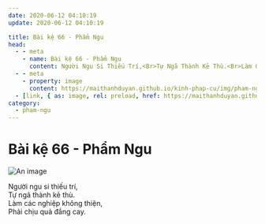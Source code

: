 ```yaml
---
date: 2020-06-12 04:10:19
update: 2020-06-12 04:10:19

title: Bài kệ 66 - Phẩm Ngu
head:
  - - meta
    - name: Bài kệ 66 - Phẩm Ngu
      content: Người Ngu Si Thiếu Trí,<Br>Tự Ngã Thành Kẻ Thù.<Br>Làm Các Nghiệp Không Thiện,<Br>Phải Chịu Quả Đắng Cay.<Br>
  - - meta
    - property: image
      content: https://maithanhduyan.github.io/kinh-phap-cu/img/pham-ngu/pham-ngu-066.jpg
  - [link, { as: image, rel: preload, href: https://maithanhduyan.github.io/kinh-phap-cu/img/pham-ngu/pham-ngu-066.jpg }]
category:
  - pham-ngu
---
```


# Bài kệ 66 - Phẩm Ngu

![An image](/img/pham-ngu/pham-ngu-066.jpg)

Người ngu si thiếu trí,<br>Tự ngã thành kẻ thù.<br>Làm các nghiệp không thiện,<br>Phải chịu quả đắng cay.<br>
